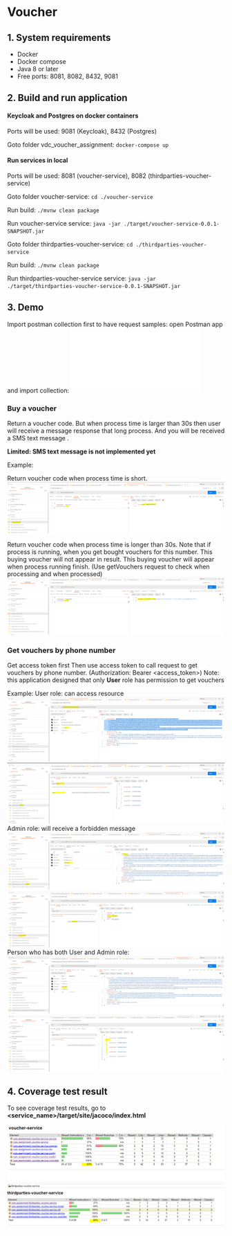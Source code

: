 # Voucher

## 1. System requirements
- Docker
- Docker compose
- Java 8 or later
- Free ports: 8081, 8082, 8432, 9081

## 2. Build and run application
#### Keycloak and Postgres on docker containers
Ports will be used: 9081 (Keycloak), 8432 (Postgres)

Goto folder vdc_voucher_assignment:
`docker-compose up`
#### Run services in local
Ports will be used: 8081 (voucher-service), 8082 (thirdparties-voucher-service)

Goto folder voucher-service: `cd ./voucher-service`

Run build: `./mvnw clean package`

Run voucher-service service: `java -jar ./target/voucher-service-0.0.1-SNAPSHOT.jar`

Goto folder thirdparties-voucher-service: `cd ./thirdparties-voucher-service`

Run build: `./mvnw clean package`

Run thirdparties-voucher-service service: `java -jar ./target/thirdparties-voucher-service-0.0.1-SNAPSHOT.jar`

## 3. Demo
Import postman collection first to have request samples: open Postman app and import collection: ![Exercises.postman_collection.json](Exercises.postman_collection.json)

### Buy a voucher
Return a voucher code. But when process time is larger than 30s then user will receive a message response that long process. 
And you will be received a SMS text message .

**Limited: SMS text message is not implemented yet**

Example:

Return voucher code when process time is short.
![](images/buy_voucher_in_1s.PNG)

Return voucher code when process time is longer than 30s.
Note that if process is running, when you get bought vouchers for this number. This buying voucher will not appear in result.
This buying voucher will appear when process running finish. (Use getVouchers request to check when processing and when processed) 
![](images/buy_voucher_in_60s_process_time.PNG)


### Get vouchers by phone number
Get access token first
Then use access token to call request to get vouchers by phone number. (Authorization: Bearer <access_token>)
Note: this application designed that only **User** role has permission to get vouchers

Example:
User role: can access resource
![](images/get_access_token_for_user.PNG) ![](images/then_get_voucher_by_user.PNG)
Admin role: will receive a forbidden message
![](images/get_access_token_for_admin.PNG) ![](images/then_access_denied_for_admin.PNG)
Person who has both User and Admin role:
![](images/get_access_token_for_person_both_role_admin_user.PNG) ![](images/then_get_voucher_by_both_user_or_admin_.PNG)

## 4. Coverage test result
To see coverage test results, go to **<service_name>/target/site/jacoco/index.html**

![](images/test_cover_voucher_service.PNG)
![](images/test_cover_thirdparties-voucher_service.PNG)
